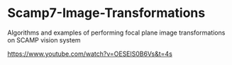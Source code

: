 # Scamp7-Image-Transformations
Algorithms and examples of performing focal plane image transformations on SCAMP vision system

https://www.youtube.com/watch?v=OESElS0B6Vs&t=4s
